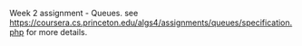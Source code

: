 Week 2 assignment - Queues.
see https://coursera.cs.princeton.edu/algs4/assignments/queues/specification.php for more details.
